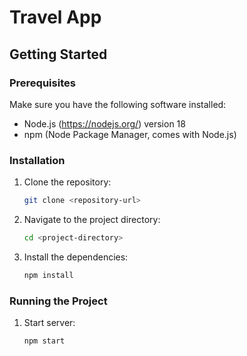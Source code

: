 # Travel App

## Getting Started

### Prerequisites

Make sure you have the following software installed:

- Node.js (https://nodejs.org/) version 18
- npm (Node Package Manager, comes with Node.js)

### Installation

1. Clone the repository:

   ```sh
   git clone <repository-url>
   ```

2. Navigate to the project directory:

   ```sh
   cd <project-directory>
   ```

3. Install the dependencies:

   ```sh
   npm install
   ```

### Running the Project

1. Start server:

   ```sh
   npm start
   ```
